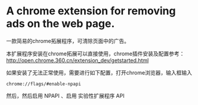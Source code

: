 # A chrome extension for removing ads on the web page.

一款简易的chrome拓展程序，可清除页面中的广告。

本扩展程序安装在chrome拓展可以直接使用，chrome插件安装及配置参考：
http://open.chrome.360.cn/extension_dev/getstarted.html

如果安装了无法正常使用，需要进行如下配置，打开chrome浏览器，输入框输入
```
chrome://flags/#enable-npapi
```
然后，然后启用 NPAPI 、启用 实验性扩展程序 API